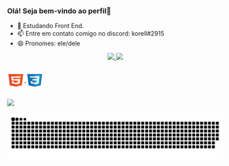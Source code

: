 ### Olá! Seja bem-vindo ao perfil👋

- 🌱 Estudando Front End.
- 📫 Entre em contato comigo no discord: korell#2915
- 😄 Pronomes: ele/dele

<div align="center">
  <a href="https://github.com/korell22">
  <img height="180em" src="https://github-readme-stats.vercel.app/api?username=korell22&show_icons=true&theme=dark&include_all_commits=true&count_private=true"/>
  <img height="180em" src="https://github-readme-stats.vercel.app/api/top-langs/?username=korell22&layout=compact&langs_count=7&theme=dark"/>
</div>

##

<div style="display: inline_block">
  <img align="center" alt="Rafa-HTML" height="30" width="40" src="https://raw.githubusercontent.com/devicons/devicon/master/icons/html5/html5-original.svg">
  <img align="center" alt="Rafa-CSS" height="30" width="40" src="https://raw.githubusercontent.com/devicons/devicon/master/icons/css3/css3-original.svg">
</div>
  
  ##
 
<div> 
  <a href = "realkorell@gmail.com"><img src="https://img.shields.io/badge/Gmail-D14836?style=for-the-badge&logo=gmail&logoColor=white" target="_blank"></a>
 
  ![Snake animation](https://github.com/korell22/korell22/blob/output/github-contribution-grid-snake.svg)
 
</div>
